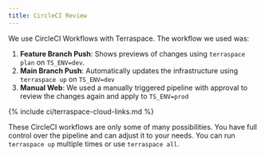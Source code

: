 ```yaml
---
title: CircleCI Review
---
```


We use CircleCI Workflows with Terraspace. The workflow we used was:

1. **Feature Branch Push**: Shows previews of changes using `terraspace plan` on `TS_ENV=dev`.
2. **Main Branch Push**: Automatically updates the infrastructure using `terraspace up` on `TS_ENV=dev`
3. **Manual Web**: We used a manually triggered pipeline with approval to review the changes again and apply to `TS_ENV=prod`

{% include ci/terraspace-cloud-links.md %}

These CircleCI workflows are only some of many possibilities. You have full control over the pipeline and can adjust it to your needs. You can run `terraspace up` multiple times or use `terraspace all`.
